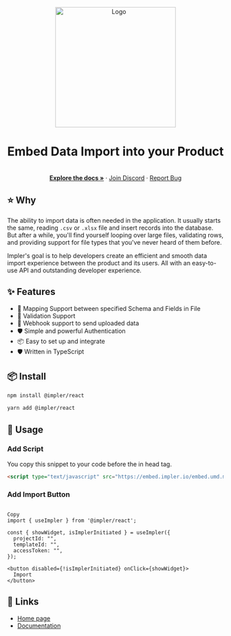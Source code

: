 <div align="center">
  <a href="https://impler.io">
    <img src="https://user-images.githubusercontent.com/50201755/203472285-e64392b4-b01d-4ee9-95d8-9a41297fdfe2.png" width="280" alt="Logo"/>
  </a>
</div>
<h1 align="center">Embed Data Import into your Product</h1>
  <p align="center">
    <br />
    <a href="https://docs.impler.io"><strong>Explore the docs »</strong></a>
    ·
    <a href="https://discord.impler.io">Join Discord</a>
    ·
    <a href="https://github.com/implerhq/impler.io/issues/new">Report Bug</a>
  </p>
  
## ⭐️ Why
The ability to import data is often needed in the application. It usually starts the same, reading `.csv` or `.xlsx` file and insert records into the database. But after a while, you'll find yourself looping over large files, validating rows, and providing support for file types that you've never heard of them before.

Impler's goal is to help developers create an efficient and smooth data import experience between the product and its users. All with an easy-to-use API and outstanding developer experience.

## ✨ Features

- 🌈 Mapping Support between specified Schema and Fields in File
- 💅 Validation Support
- 🚀 Webhook support to send uploaded data
- 🛡 Simple and powerful Authentication
- 📦 Easy to set up and integrate
- 🛡 Written in TypeScript

## 📦 Install

```bash
npm install @impler/react
```

```bash
yarn add @impler/react
```

## 🔨 Usage

### Add Script
You copy this snippet to your code before the in head tag.
```html
<script type="text/javascript" src="https://embed.impler.io/embed.umd.min.js" async></script>
```

### Add Import Button

```tsx

Copy
import { useImpler } from '@impler/react';

const { showWidget, isImplerInitiated } = useImpler({
  projectId: "",
  templateId: "",
  accessToken: "",
});

<button disabled={!isImplerInitiated} onClick={showWidget}>
  Import
</button>
```

## 🔗 Links

- [Home page](https://impler.io/)
- [Documentation](https://docs.impler.io/widget/react-embed)